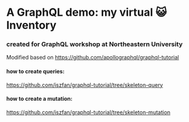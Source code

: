 # A GraphQL demo: my virtual :smiley_cat: Inventory
### created for GraphQL workshop at Northeastern University
Modified based on https://github.com/apollographql/graphql-tutorial

#### how to create queries:
https://github.com/iszfan/graphql-tutorial/tree/skeleton-query

#### how to create a mutation:
https://github.com/iszfan/graphql-tutorial/tree/skeleton-mutation
